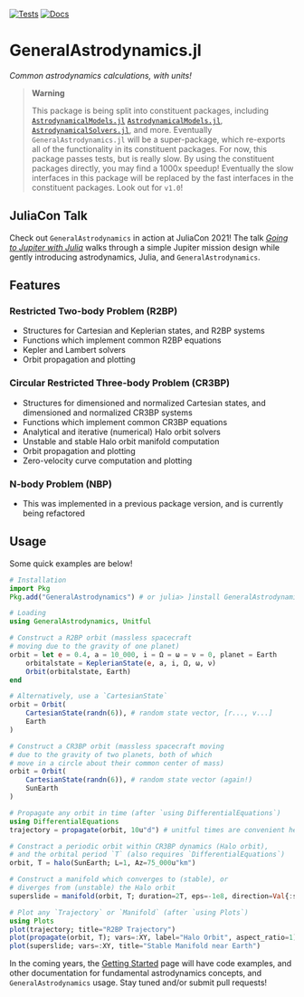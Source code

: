 [![Tests](https://github.com/cadojo/GeneralAstrodynamics.jl/workflows/Tests/badge.svg)](https://github.com/cadojo/GeneralAstrodynamics.jl/actions?query=workflow%3ATests)
[![Docs](https://github.com/cadojo/GeneralAstrodynamics.jl/workflows/Documentation/badge.svg)](https://cadojo.github.io/GeneralAstrodynamics.jl/)

# GeneralAstrodynamics.jl

_Common astrodynamics calculations, with units!_

> **Warning**
> 
> This package is being split into constituent packages, including
> [`AstrodynamicalModels.jl`](https://github.com/cadojo/AstrodynamicalModels.jl,)
> [`AstrodynamicalModels.jl`](https://github.com/cadojo/AstrodynamicalModels.jl),
> [`AstrodynamicalSolvers.jl`](https://github.com/cadojo/AstrodynamicalModels.jl),
> and more. Eventually `GeneralAstrodynamics.jl` will be a super-package, which 
> re-exports all of the functionality in its constituent packages. For now, this
> package passes tests, but is really slow. By using the constituent packages
> directly, you may find a 1000x speedup! Eventually the slow interfaces in this
> package will be replaced by the fast interfaces in the constituent packages.
> Look out for `v1.0`!

## JuliaCon Talk

Check out `GeneralAstrodynamics` in action at JuliaCon 2021! The talk
[_Going to Jupiter with Julia_](https://www.youtube.com/watch?v=WnvKaUsGv8w)
walks through a simple Jupiter mission design while gently introducing
astrodynamics, Julia, and `GeneralAstrodynamics`.

## Features

### Restricted Two-body Problem (R2BP)

- Structures for Cartesian and Keplerian states, and R2BP systems
- Functions which implement common R2BP equations
- Kepler and Lambert solvers
- Orbit propagation and plotting

### Circular Restricted Three-body Problem (CR3BP)

- Structures for dimensioned and normalized Cartesian states, and dimensioned
  and normalized CR3BP systems
- Functions which implement common CR3BP equations
- Analytical and iterative (numerical) Halo orbit solvers
- Unstable and stable Halo orbit manifold computation
- Orbit propagation and plotting
- Zero-velocity curve computation and plotting

### N-body Problem (NBP)

- This was implemented in a previous package version, and is currently being
  refactored

## Usage

Some quick examples are below!

```julia
# Installation
import Pkg
Pkg.add("GeneralAstrodynamics") # or julia> ]install GeneralAstrodynamics

# Loading
using GeneralAstrodynamics, Unitful

# Construct a R2BP orbit (massless spacecraft
# moving due to the gravity of one planet)
orbit = let e = 0.4, a = 10_000, i = Ω = ω = ν = 0, planet = Earth
    orbitalstate = KeplerianState(e, a, i, Ω, ω, ν)
    Orbit(orbitalstate, Earth)
end

# Alternatively, use a `CartesianState`
orbit = Orbit(
    CartesianState(randn(6)), # random state vector, [r..., v...]
    Earth
)

# Construct a CR3BP orbit (massless spacecraft moving
# due to the gravity of two planets, both of which
# move in a circle about their common center of mass)
orbit = Orbit(
    CartesianState(randn(6)), # random state vector (again!)
    SunEarth
)

# Propagate any orbit in time (after `using DifferentialEquations`)
using DifferentialEquations
trajectory = propagate(orbit, 10u"d") # unitful times are convenient here!

# Constract a periodic orbit within CR3BP dynamics (Halo orbit),
# and the orbital period `T` (also requires `DifferentialEquations`)
orbit, T = halo(SunEarth; L=1, Az=75_000u"km")

# Construct a manifold which converges to (stable), or
# diverges from (unstable) the Halo orbit
superslide = manifold(orbit, T; duration=2T, eps=-1e8, direction=Val{:stable})

# Plot any `Trajectory` or `Manifold` (after `using Plots`)
using Plots
plot(trajectory; title="R2BP Trajectory")
plot(propagate(orbit, T); vars=:XY, label="Halo Orbit", aspect_ratio=1)
plot(superslide; vars=:XY, title="Stable Manifold near Earth")
```

In the coming years, the
[Getting Started](https://cadojo.github.io/GeneralAstrodynamics.jl/dev/) page
will have code examples, and other documentation for fundamental astrodynamics
concepts, and `GeneralAstrodynamics` usage. Stay tuned and/or submit pull
requests!
